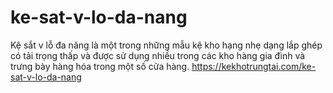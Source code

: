 # ke-sat-v-lo-da-nang
Kệ sắt v lỗ đa năng là một trong những mẫu kệ kho hạng nhẹ dạng lắp ghép có tải trọng thấp và được sử dụng nhiều trong các kho hàng gia đình và trưng bày hàng hóa trong một số cửa hàng. https://kekhotrungtai.com/ke-sat-v-lo-da-nang

